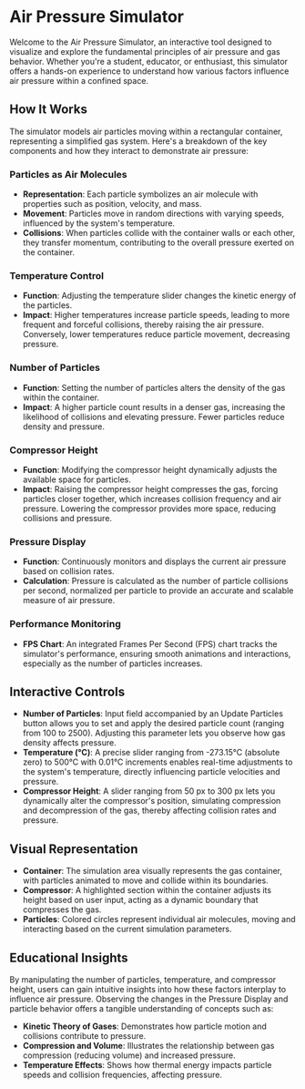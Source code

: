 # Air Pressure Simulator

Welcome to the Air Pressure Simulator, an interactive tool designed to visualize and explore the fundamental principles of air pressure and gas behavior. Whether you're a student, educator, or enthusiast, this simulator offers a hands-on experience to understand how various factors influence air pressure within a confined space.

## How It Works

The simulator models air particles moving within a rectangular container, representing a simplified gas system. Here's a breakdown of the key components and how they interact to demonstrate air pressure:

### Particles as Air Molecules

- **Representation**: Each particle symbolizes an air molecule with properties such as position, velocity, and mass.
- **Movement**: Particles move in random directions with varying speeds, influenced by the system's temperature.
- **Collisions**: When particles collide with the container walls or each other, they transfer momentum, contributing to the overall pressure exerted on the container.

### Temperature Control

- **Function**: Adjusting the temperature slider changes the kinetic energy of the particles.
- **Impact**: Higher temperatures increase particle speeds, leading to more frequent and forceful collisions, thereby raising the air pressure. Conversely, lower temperatures reduce particle movement, decreasing pressure.

### Number of Particles

- **Function**: Setting the number of particles alters the density of the gas within the container.
- **Impact**: A higher particle count results in a denser gas, increasing the likelihood of collisions and elevating pressure. Fewer particles reduce density and pressure.

### Compressor Height

- **Function**: Modifying the compressor height dynamically adjusts the available space for particles.
- **Impact**: Raising the compressor height compresses the gas, forcing particles closer together, which increases collision frequency and air pressure. Lowering the compressor provides more space, reducing collisions and pressure.

### Pressure Display

- **Function**: Continuously monitors and displays the current air pressure based on collision rates.
- **Calculation**: Pressure is calculated as the number of particle collisions per second, normalized per particle to provide an accurate and scalable measure of air pressure.

### Performance Monitoring

- **FPS Chart**: An integrated Frames Per Second (FPS) chart tracks the simulator's performance, ensuring smooth animations and interactions, especially as the number of particles increases.

## Interactive Controls

- **Number of Particles**: Input field accompanied by an Update Particles button allows you to set and apply the desired particle count (ranging from 100 to 2500). Adjusting this parameter lets you observe how gas density affects pressure.
- **Temperature (°C)**: A precise slider ranging from -273.15°C (absolute zero) to 500°C with 0.01°C increments enables real-time adjustments to the system's temperature, directly influencing particle velocities and pressure.
- **Compressor Height**: A slider ranging from 50 px to 300 px lets you dynamically alter the compressor's position, simulating compression and decompression of the gas, thereby affecting collision rates and pressure.

## Visual Representation

- **Container**: The simulation area visually represents the gas container, with particles animated to move and collide within its boundaries.
- **Compressor**: A highlighted section within the container adjusts its height based on user input, acting as a dynamic boundary that compresses the gas.
- **Particles**: Colored circles represent individual air molecules, moving and interacting based on the current simulation parameters.

## Educational Insights

By manipulating the number of particles, temperature, and compressor height, users can gain intuitive insights into how these factors interplay to influence air pressure. Observing the changes in the Pressure Display and particle behavior offers a tangible understanding of concepts such as:

- **Kinetic Theory of Gases**: Demonstrates how particle motion and collisions contribute to pressure.
- **Compression and Volume**: Illustrates the relationship between gas compression (reducing volume) and increased pressure.
- **Temperature Effects**: Shows how thermal energy impacts particle speeds and collision frequencies, affecting pressure.
